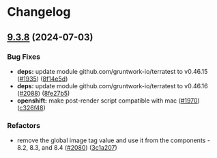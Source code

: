 # Changelog

## [9.3.8](https://github.com/camunda/camunda-platform-helm/compare/camunda-platform-9.3.7...camunda-platform-9.3.8) (2024-07-03)


### Bug Fixes

* **deps:** update module github.com/gruntwork-io/terratest to v0.46.15 ([#1935](https://github.com/camunda/camunda-platform-helm/issues/1935)) ([8f14e5d](https://github.com/camunda/camunda-platform-helm/commit/8f14e5d385680af5daace92da5fe9d9cd8f89ce4))
* **deps:** update module github.com/gruntwork-io/terratest to v0.46.16 ([#2088](https://github.com/camunda/camunda-platform-helm/issues/2088)) ([8fe27b5](https://github.com/camunda/camunda-platform-helm/commit/8fe27b55966a4577e5f72c720bd85aac5bd63d63))
* **openshift:** make post-render script compatible with mac ([#1970](https://github.com/camunda/camunda-platform-helm/issues/1970)) ([c326f48](https://github.com/camunda/camunda-platform-helm/commit/c326f4892f3728fd3e9f8bfe72db9beb219f6b5e))


### Refactors

* remove the global image tag value and use it from the components - 8.2, 8.3, and 8.4 ([#2080](https://github.com/camunda/camunda-platform-helm/issues/2080)) ([3c1a207](https://github.com/camunda/camunda-platform-helm/commit/3c1a20702705dc5ae4029eddd4fbe06e66796937))
